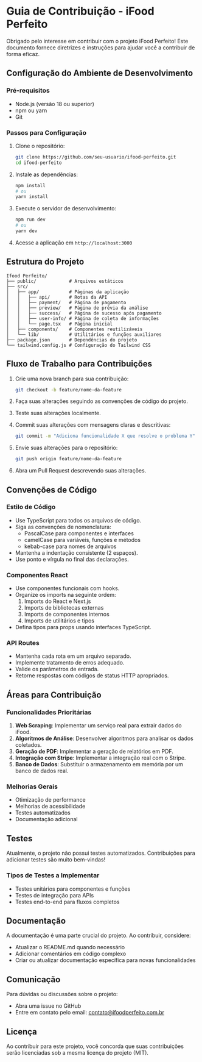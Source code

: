 # Guia de Contribuição - iFood Perfeito

Obrigado pelo interesse em contribuir com o projeto iFood Perfeito! Este documento fornece diretrizes e instruções para ajudar você a contribuir de forma eficaz.

## Configuração do Ambiente de Desenvolvimento

### Pré-requisitos

- Node.js (versão 18 ou superior)
- npm ou yarn
- Git

### Passos para Configuração

1. Clone o repositório:
   ```bash
   git clone https://github.com/seu-usuario/ifood-perfeito.git
   cd ifood-perfeito
   ```

2. Instale as dependências:
   ```bash
   npm install
   # ou
   yarn install
   ```

3. Execute o servidor de desenvolvimento:
   ```bash
   npm run dev
   # ou
   yarn dev
   ```

4. Acesse a aplicação em `http://localhost:3000`

## Estrutura do Projeto

```
Ifood Perfeito/
├── public/            # Arquivos estáticos
├── src/
│   ├── app/           # Páginas da aplicação
│   │   ├── api/       # Rotas da API
│   │   ├── payment/   # Página de pagamento
│   │   ├── preview/   # Página de prévia da análise
│   │   ├── success/   # Página de sucesso após pagamento
│   │   ├── user-info/ # Página de coleta de informações
│   │   └── page.tsx   # Página inicial
│   ├── components/    # Componentes reutilizáveis
│   └── lib/           # Utilitários e funções auxiliares
├── package.json       # Dependências do projeto
└── tailwind.config.js # Configuração do Tailwind CSS
```

## Fluxo de Trabalho para Contribuições

1. Crie uma nova branch para sua contribuição:
   ```bash
   git checkout -b feature/nome-da-feature
   ```

2. Faça suas alterações seguindo as convenções de código do projeto.

3. Teste suas alterações localmente.

4. Commit suas alterações com mensagens claras e descritivas:
   ```bash
   git commit -m "Adiciona funcionalidade X que resolve o problema Y"
   ```

5. Envie suas alterações para o repositório:
   ```bash
   git push origin feature/nome-da-feature
   ```

6. Abra um Pull Request descrevendo suas alterações.

## Convenções de Código

### Estilo de Código

- Use TypeScript para todos os arquivos de código.
- Siga as convenções de nomenclatura:
  - PascalCase para componentes e interfaces
  - camelCase para variáveis, funções e métodos
  - kebab-case para nomes de arquivos
- Mantenha a indentação consistente (2 espaços).
- Use ponto e vírgula no final das declarações.

### Componentes React

- Use componentes funcionais com hooks.
- Organize os imports na seguinte ordem:
  1. Imports do React e Next.js
  2. Imports de bibliotecas externas
  3. Imports de componentes internos
  4. Imports de utilitários e tipos
- Defina tipos para props usando interfaces TypeScript.

### API Routes

- Mantenha cada rota em um arquivo separado.
- Implemente tratamento de erros adequado.
- Valide os parâmetros de entrada.
- Retorne respostas com códigos de status HTTP apropriados.

## Áreas para Contribuição

### Funcionalidades Prioritárias

1. **Web Scraping**: Implementar um serviço real para extrair dados do iFood.
2. **Algoritmos de Análise**: Desenvolver algoritmos para analisar os dados coletados.
3. **Geração de PDF**: Implementar a geração de relatórios em PDF.
4. **Integração com Stripe**: Implementar a integração real com o Stripe.
5. **Banco de Dados**: Substituir o armazenamento em memória por um banco de dados real.

### Melhorias Gerais

- Otimização de performance
- Melhorias de acessibilidade
- Testes automatizados
- Documentação adicional

## Testes

Atualmente, o projeto não possui testes automatizados. Contribuições para adicionar testes são muito bem-vindas!

### Tipos de Testes a Implementar

- Testes unitários para componentes e funções
- Testes de integração para APIs
- Testes end-to-end para fluxos completos

## Documentação

A documentação é uma parte crucial do projeto. Ao contribuir, considere:

- Atualizar o README.md quando necessário
- Adicionar comentários em código complexo
- Criar ou atualizar documentação específica para novas funcionalidades

## Comunicação

Para dúvidas ou discussões sobre o projeto:

- Abra uma issue no GitHub
- Entre em contato pelo email: contato@ifoodperfeito.com.br

## Licença

Ao contribuir para este projeto, você concorda que suas contribuições serão licenciadas sob a mesma licença do projeto (MIT). 